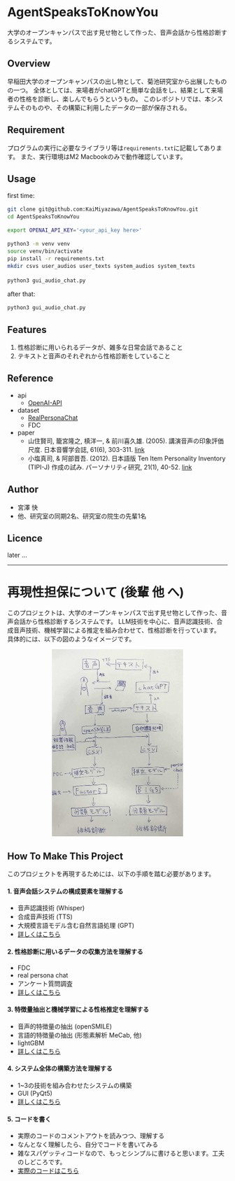 # AgentSpeaksToKnowYou
大学のオープンキャンパスで出す見せ物として作った、音声会話から性格診断するシステムです。

<!-- image or gif -->

## Overview
早稲田大学のオープンキャンパスの出し物として、菊池研究室から出展したものの一つ。
全体としては、来場者がchatGPTと簡単な会話をし、結果として来場者の性格を診断し、楽しんでもらうというもの。
このレポジトリでは、本システムそのものや、その構築に利用したデータの一部が保存される。

## Requirement
プログラムの実行に必要なライブラリ等は`requirements.txt`に記載してあります。
また、実行環境はM2 Macbookのみで動作確認しています。

## Usage
first time:
```bash
git clone git@github.com:KaiMiyazawa/AgentSpeaksToKnowYou.git
cd AgentSpeaksToKnowYou
```
```bash
export OPENAI_API_KEY='<your_api_key here>'
```
```bash
python3 -m venv venv
source venv/bin/activate
pip install -r requirements.txt
mkdir csvs user_audios user_texts system_audios system_texts

python3 gui_audio_chat.py
```

after that:
```bash
python3 gui_audio_chat.py
```

## Features
1. 性格診断に用いられるデータが、雑多な日常会話であること
1. テキストと音声のそれぞれから性格診断をしていること

## Reference
- api
	- [OpenAI-API](https://openai.com/index/openai-api/)
- dataset
	- [RealPersonaChat](https://github.com/nu-dialogue/real-persona-chat)
	- FDC
- paper
	- 山住賢司, 籠宮隆之, 槙洋一, & 前川喜久雄. (2005). 講演音声の印象評価尺度. 日本音響学会誌, 61(6), 303-311. [link](https://www.jstage.jst.go.jp/article/jasj/61/6/61_KJ00003301328/_pdf#page=1.00)
	- 小塩真司, & 阿部晋吾. (2012). 日本語版 Ten Item Personality Inventory (TIPI-J) 作成の試み. パーソナリティ研究, 21(1), 40-52. [link](https://www.jstage.jst.go.jp/article/personality/21/1/21_40/_pdf/-char/ja)

## Author
- 宮澤 快
- 他、研究室の同期2名、研究室の院生の先輩1名

## Licence
later ...

---
# 再現性担保について (後輩 他 へ)
このプロジェクトは、大学のオープンキャンパスで出す見せ物として作った、音声会話から性格診断するシステムです。
LLM技術を中心に、音声認識技術、合成音声技術、機械学習による推定を組み合わせて、性格診断を行っています。
具体的には、以下の図のようなイメージです。

<div style="text-align: center;">
	<img src="./documents/images/system.jpg" width="300">
</div>

## How To Make This Project
このプロジェクトを再現するためには、以下の手順を踏む必要があります。

#### 1. 音声会話システムの構成要素を理解する
- 音声認識技術 (Whisper)
- 合成音声技術 (TTS)
- 大規模言語モデル含む自然言語処理 (GPT)
- [詳しくはこちら](./documents/audio_chat.md)

#### 2. 性格診断に用いるデータの収集方法を理解する
- FDC
- real persona chat
- アンケート質問調査
- [詳しくはこちら](./documents/dataset.md)

#### 3. 特徴量抽出と機械学習による性格推定を理解する
- 音声的特徴量の抽出 (openSMILE)
- 言語的特徴量の抽出 (形態素解析 MeCab, 他)
- lightGBM
- [詳しくはこちら](./documents/prediction.md)

#### 4. システム全体の構築方法を理解する
- 1~3の技術を組み合わせたシステムの構築
- GUI (PyQt5)
- [詳しくはこちら](./documents/system.md)

#### 5. コードを書く
- 実際のコードのコメントアウトを読みつつ、理解する
- なんとなく理解したら、自分でコードを書いてみる
- 雑なスパゲッティコードなので、もっとシンプルに書けると思います。工夫のしどころです。
- [実際のコードはこちら](https://github.com/KaiMiyazawa/AgentSpeaksToKnowYou/blob/main/gui_audio_chat.py)
